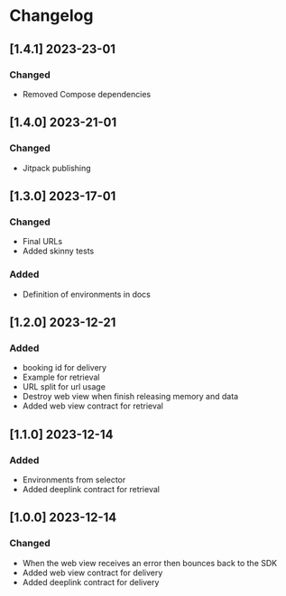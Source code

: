 # Changelog
## [1.4.1] 2023-23-01
### Changed
- Removed Compose dependencies

## [1.4.0] 2023-21-01
### Changed
- Jitpack publishing

## [1.3.0] 2023-17-01
### Changed
- Final URLs
- Added skinny tests
### Added
- Definition of environments in docs

## [1.2.0] 2023-12-21
### Added
- booking id for delivery
- Example for retrieval
- URL split for url usage
- Destroy web view when finish releasing memory and data
- Added web view contract for retrieval

## [1.1.0] 2023-12-14
### Added
- Environments from selector
- Added deeplink contract for retrieval

## [1.0.0] 2023-12-14
### Changed
- When the web view receives an error then bounces back to the SDK 
- Added web view contract for delivery
- Added deeplink contract for delivery